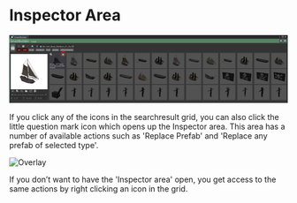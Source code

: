 # Inspector Area

![Inspector Area](/images/SelectionOverlay.png "View info in selected asset")

If you click any of the icons in the searchresult grid, you can also click the little question mark icon which opens up the Inspector area. This area has a number of available actions such as 'Replace Prefab' and 'Replace any prefab of selected type'.

![Overlay](/images/SelectionOverlay2.png.png "Right click menu options")

If you don’t want to have the 'Inspector area' open, you get access to the same actions by right clicking an icon in the grid.